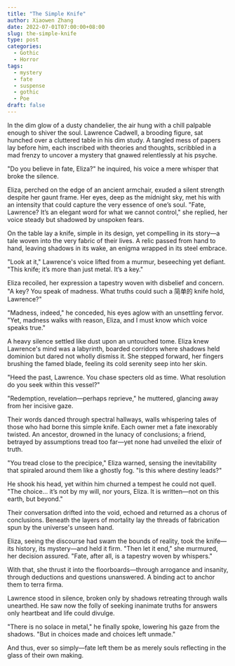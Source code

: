 ```yaml
---
title: "The Simple Knife"
author: Xiaowen Zhang
date: 2022-07-01T07:00:00+08:00
slug: the-simple-knife
type: post
categories:
  - Gothic
  - Horror
tags:
  - mystery
  - fate
  - suspense
  - gothic
  - Poe
draft: false
---
```


In the dim glow of a dusty chandelier, the air hung with a chill palpable enough to shiver the soul. Lawrence Cadwell, a brooding figure, sat hunched over a cluttered table in his dim study. A tangled mess of papers lay before him, each inscribed with theories and thoughts, scribbled in a mad frenzy to uncover a mystery that gnawed relentlessly at his psyche.

"Do you believe in fate, Eliza?" he inquired, his voice a mere whisper that broke the silence.

Eliza, perched on the edge of an ancient armchair, exuded a silent strength despite her gaunt frame. Her eyes, deep as the midnight sky, met his with an intensity that could capture the very essence of one’s soul. "Fate, Lawrence? It’s an elegant word for what we cannot control," she replied, her voice steady but shadowed by unspoken fears.

On the table lay a knife, simple in its design, yet compelling in its story—a tale woven into the very fabric of their lives. A relic passed from hand to hand, leaving shadows in its wake, an enigma wrapped in its steel embrace.

"Look at it," Lawrence's voice lifted from a murmur, beseeching yet defiant. "This knife; it’s more than just metal. It’s a key."

Eliza recoiled, her expression a tapestry woven with disbelief and concern. "A key? You speak of madness. What truths could such a 简单的 knife hold, Lawrence?"

"Madness, indeed," he conceded, his eyes aglow with an unsettling fervor. "Yet, madness walks with reason, Eliza, and I must know which voice speaks true."

A heavy silence settled like dust upon an untouched tome. Eliza knew Lawrence's mind was a labyrinth, boarded corridors where shadows held dominion but dared not wholly dismiss it. She stepped forward, her fingers brushing the famed blade, feeling its cold serenity seep into her skin.

"Heed the past, Lawrence. You chase specters old as time. What resolution do you seek within this vessel?"

"Redemption, revelation—perhaps reprieve," he muttered, glancing away from her incisive gaze.

Their words danced through spectral hallways, walls whispering tales of those who had borne this simple knife. Each owner met a fate inexorably twisted. An ancestor, drowned in the lunacy of conclusions; a friend, betrayed by assumptions tread too far—yet none had unveiled the elixir of truth.

"You tread close to the precipice," Eliza warned, sensing the inevitability that spiraled around them like a ghostly fog. "Is this where destiny leads?"

He shook his head, yet within him churned a tempest he could not quell. "The choice... it’s not by my will, nor yours, Eliza. It is written—not on this earth, but beyond."

Their conversation drifted into the void, echoed and returned as a chorus of conclusions. Beneath the layers of mortality lay the threads of fabrication spun by the universe's unseen hand.

Eliza, seeing the discourse had swam the bounds of reality, took the knife—its history, its mystery—and held it firm. "Then let it end," she murmured, her decision assured. "Fate, after all, is a tapestry woven by whispers."

With that, she thrust it into the floorboards—through arrogance and insanity, through deductions and questions unanswered. A binding act to anchor them to terra firma.

Lawrence stood in silence, broken only by shadows retreating through walls unearthed. He saw now the folly of seeking inanimate truths for answers only heartbeat and life could divulge.

"There is no solace in metal," he finally spoke, lowering his gaze from the shadows. "But in choices made and choices left unmade."

And thus, ever so simply—fate left them be as merely souls reflecting in the glass of their own making.